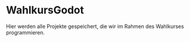 # WahlkursGodot
Hier werden alle Projekte gespeichert, die wir im Rahmen des Wahlkurses programmieren.
